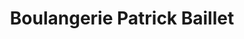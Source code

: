 ---
title: "Boulangerie Patrick Baillet"
url: /ay-champagne/boulangerie-patrick-baillet/
shop: Bäckerei
---